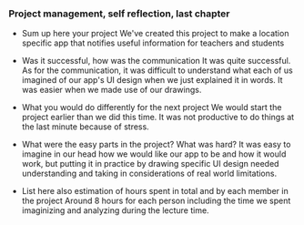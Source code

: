 ### Project management, self reflection, last chapter

* Sum up here your project
    We've created this project to make a location specific app that notifies useful information for teachers and students

* Was it successful, how was the communication
    It was quite successful. As for the communication, it was difficult to understand what each of us imagined of our app's UI design when we just explained it in words. It was easier when we made use of our drawings. 

* What you would do differently for the next project
    We would start the project earlier than we did this time. It was not productive to do things at the last minute because of stress.

* What were the easy parts in the project? What was hard?
    It was easy to imagine in our head how we would like our app to be and how it would work, but putting it in practice by drawing specific UI design needed understanding and taking in considerations of real world limitations. 

* List here also estimation of hours spent in total and by each member in the project
    Around 8 hours for each person including the time we spent imaginizing and analyzing during the lecture time. 
